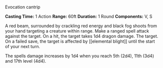 Evocation cantrip

**Casting Time:** 1 Action
**Range:** 60ft
**Duration:** 1 Round
**Components:** V, S

A red beam, surrounded by crackling red energy and black fog shoots from your hand targeting a creature within range. Make a ranged spell attack against the target. On a hit, the target takes 1d4 dragon damage. The target. On a failed save, the target is affected by [[elemental blight]] until the start of your next turn.

The spells damage increases by 1d4 when you reach 5th (2d4), 11th (3d4) and 17th level (4d4).